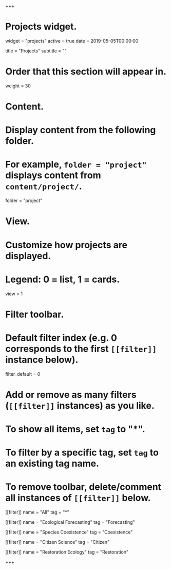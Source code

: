 +++
# Projects widget.
widget = "projects"
active = true
date = 2019-05-05T00:00:00

title = "Projects"
subtitle = ""

# Order that this section will appear in.
weight = 30

# Content.
# Display content from the following folder.
# For example, `folder = "project"` displays content from `content/project/`.
folder = "project"

# View.
# Customize how projects are displayed.
# Legend: 0 = list, 1 = cards.
view = 1

# Filter toolbar.

# Default filter index (e.g. 0 corresponds to the first `[[filter]]` instance below).
filter_default = 0

# Add or remove as many filters (`[[filter]]` instances) as you like.
# To show all items, set `tag` to "*".
# To filter by a specific tag, set `tag` to an existing tag name.
# To remove toolbar, delete/comment all instances of `[[filter]]` below.
 [[filter]]
   name = "All"
   tag = "*"

 [[filter]]
   name = "Ecological Forecasting"
   tag = "Forecasting"

 [[filter]]
   name = "Species Coexistence"
   tag = "Coexistence"
   
 [[filter]]
   name = "Citizen Science"
   tag = "Citizen"
   
 [[filter]]
   name = "Restoration Ecology"
   tag = "Restoration"

+++
